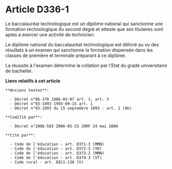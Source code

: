 # Article D336-1

Le baccalauréat technologique est un diplôme national qui sanctionne une formation technologique du second degré et atteste
que ses titulaires sont aptes à exercer une activité de technicien.

Le diplôme national du baccalauréat technologique est délivré au vu des résultats à un examen qui sanctionne la formation
dispensée dans les classes de première et terminale préparant à ce diplôme.

La réussite à l'examen détermine la collation par l'Etat du grade universitaire de bachelier.

**Liens relatifs à cet article**

	**Anciens textes**:

	  - Décret n°86-378 1986-03-07 art. 1, art. 3
	  - Décret n°93-1093 1993-09-15 art. 1
	  - Décret n°93-1093 du 15 septembre 1993 - art. 1 (Ab)

	**Codifié par**:

	  - Décret n°2006-583 2006-05-23 JORF 24 mai 2006

	**Cité par**:

	  - Code de l'éducation - art. D371-3 (MMN)
	  - Code de l'éducation - art. D372-3 (VD)
	  - Code de l'éducation - art. D373-2 (MMN)
	  - Code de l'éducation - art. D374-3 (VT)
	  - Code rural - art. D811-136 (V)

